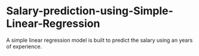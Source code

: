 # Salary-prediction-using-Simple-Linear-Regression
A simple linear regression model is built to predict the salary using an years of experience.
